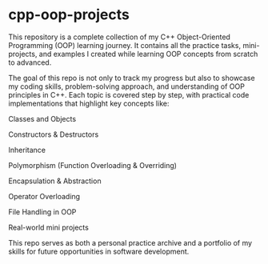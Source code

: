 # cpp-oop-projects
This repository is a complete collection of my C++ Object-Oriented Programming (OOP) learning journey. It contains all the practice tasks, mini-projects, and examples I created while learning OOP concepts from scratch to advanced.

The goal of this repo is not only to track my progress but also to showcase my coding skills, problem-solving approach, and understanding of OOP principles in C++. Each topic is covered step by step, with practical code implementations that highlight key concepts like:

Classes and Objects

Constructors & Destructors

Inheritance

Polymorphism (Function Overloading & Overriding)

Encapsulation & Abstraction

Operator Overloading

File Handling in OOP

Real-world mini projects

This repo serves as both a personal practice archive and a portfolio of my skills for future opportunities in software development.
